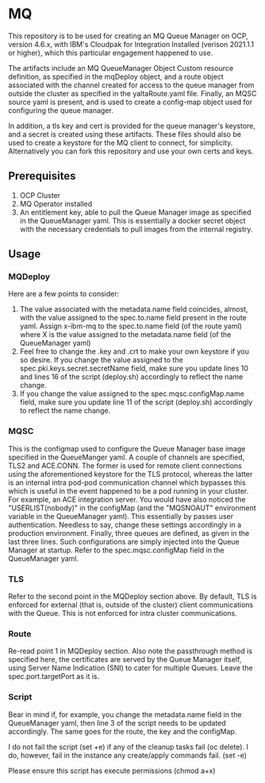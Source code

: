 # MQ

This repository is to be used for creating an MQ Queue Manager on OCP, version 4.6.x, with IBM's Cloudpak for Integration Installed (verison 2021.1.1 or higher), which this particular engagement happened to use.

The artifacts include an MQ QueueManager Object Custom resource definition, as specified in the mqDeploy object, and a route object associated with the channel created for access to the queue manager from outside the cluster as specified in the yaltaRoute.yaml file. Finally, an MQSC source yaml is present, and is used to create a config-map object used for configuring the queue manager.

In addition, a tls key and cert is provided for the queue manager's keystore, and a secret is created using these artifacts. These files should also be used to create a keystore for the MQ client to connect, for simplicity. Alternatively you can fork this repository and use your own certs and keys.

## Prerequisites

1) OCP Cluster
2) MQ Operator installed
3) An entitlement key, able to pull the Queue Manager image as specified in the QueueManager yaml. This is essentially a docker secret object with the necessary credentials to pull images from the internal registry. 


## Usage

### MQDeploy

Here are a few points to consider:

1) The value associated with the metadata.name field coincides, almost, with the value assigned to the spec.to.name field present in the route yaml. Assign x-ibm-mq to the spec.to.name field (of the route yaml) where X is the value assigned to the metadata.name field (of the QueueManager yaml)
2) Feel free to change the .key and .crt to make your own keystore if you so desire. If you change the value assigned to the spec.pki.keys.secret.secretName field, make sure you update lines 10 and lines 16 of the script (deploy.sh) accordingly to reflect the name change.
3) If you change the value assigned to the spec.mqsc.configMap.name field, make sure you update line 11 of the script (deploy.sh) accordingly to reflect the name change.

### MQSC

This is the configmap used to configure the Queue Manager base image specified in the QueueManger yaml. A couple of channels are specified, TLS2 and ACE.CONN. The former is used for remote client connections using the aforementioned keystore for the TLS protocol, whereas the latter is an internal intra pod-pod communication channel which bypasses this which is useful in the event happened to be a pod running in your cluster. For example, an ACE integration server. You would have also noticed the "USERLIST(nobody)" in the configMap (and the "MQSNOAUT" environment variable in the QueueManager yaml). This essentially by passes user authentication. Needless to say, change these settings accordingly in a production environment. Finally, three queues are defined, as given in the last three lines. Such configurations are simply injected into the Queue Manager at startup. Refer to the spec.mqsc.configMap field in the QueueManager yaml.

### TLS
Refer to the second point in the MQDeploy section above. By default, TLS is enforced for external (that is, outside of the cluster) client communications with the Queue. This is not enforced for intra cluster communications.

### Route

Re-read point 1 in MQDeploy section. Also note the passthrough method is specified here, the certificates are served by the Queue Manager itself, using Server Name Indication (SNI) to cater for multiple Queues. Leave the spec.port.targetPort as it is.

### Script

Bear in mind if, for example, you change the metadata.name field in the QueueManager yaml, then line 3 of the script needs to be updated accordingly. The same goes for the route, the key and the configMap. 

I do not fail the script (set +e) if any of the cleanup tasks fail (oc delete). I do, however, fail in the instance any create/apply commands fail. (set -e)

Please ensure this script has execute permissions (chmod a+x)
